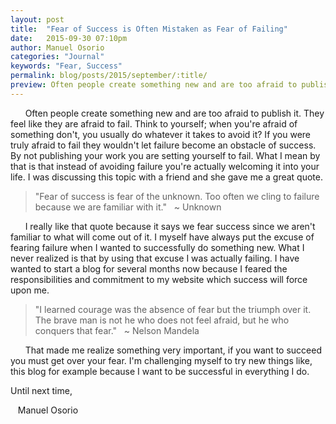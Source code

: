 ```yaml
---
layout: post
title:  "Fear of Success is Often Mistaken as Fear of Failing"
date:   2015-09-30 07:10pm
author: Manuel Osorio
categories: "Journal"
keywords: "Fear, Success"
permalink: blog/posts/2015/september/:title/
preview: Often people create something new and are too afraid to publish it. They feel like they are afraid to fail. Think to yourself; when you're afraid of something don't...
---
```




&nbsp;&nbsp;&nbsp;&nbsp;&nbsp;&nbsp;Often people create something new and are too afraid to publish it. They feel like they are afraid to fail. Think to yourself; when you're afraid of something don't, you usually do whatever it takes to avoid it? If you were truly afraid to fail they wouldn't let failure become an obstacle of success. By not publishing your work you are setting yourself to fail. What I mean by that is that instead of avoiding failure you're actually welcoming it into your life. I was discussing this topic with a friend and she gave me a great quote.

> "Fear of success is fear of the unknown. Too often we cling to failure because we are familiar with it."
> &nbsp;&nbsp;~ Unknown

&nbsp;&nbsp;&nbsp;&nbsp;&nbsp;&nbsp;I really like that quote because it says we fear success since we aren't familiar to what will come out of it. I myself have always put the excuse of fearing failure when I wanted to successfully do something new. What I never realized is that by using that excuse I was actually failing. I have wanted to start a blog for several months now because I feared the responsibilities and commitment to my website which success will force upon me.

> "I learned courage was the absence of fear but the triumph over it. The brave man is not he who does not feel afraid, but he who conquers that fear."
> &nbsp;&nbsp;~ Nelson Mandela


&nbsp;&nbsp;&nbsp;&nbsp;&nbsp;&nbsp;That made me realize something very important, if you want to succeed you must get over your fear. I'm challenging myself to try new things like, this blog for example because I want to be successful in everything I do.


Until next time,

&nbsp;&nbsp;&nbsp;Manuel Osorio
